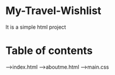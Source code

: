 # My-Travel-Wishlist
 It is a simple html project  
# Table of contents
 -->index.html
 -->aboutme.html
 -->main.css
